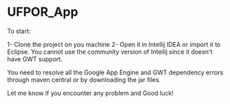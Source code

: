 # UFPOR_App

To start:

1- Clone the project on you machine 
2- Open it in Intellij IDEA or import it to Eclipse. You cannot use the community version of Intellij since it doesn't have GWT support. 

You need to resolve all the Google App Engine and GWT dependency errors through maven central or by downloading the jar files.

Let me know if you encounter any problem and Good luck!
